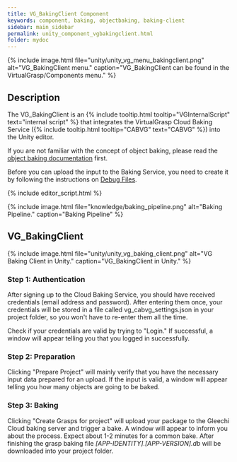 ```yaml
---
title: VG_BakingClient Component
keywords: component, baking, objectbaking, baking-client
sidebar: main_sidebar
permalink: unity_component_vgbakingclient.html
folder: mydoc
---
```


{% include image.html file="unity/unity_vg_menu_bakingclient.png" alt="VG_BakingClient menu." caption="VG_BakingClient can be found in the VirtualGrasp/Components menu." %}

## Description

The VG_BakingClient is an {% include tooltip.html tooltip="VGInternalScript" text="internal script" %} that integrates the VirtualGrasp Cloud Baking Service ({% include tooltip.html tooltip="CABVG" text="CABVG" %}) into the Unity editor. 

If you are not familiar with the concept of object baking, please read the [object baking documentation](object_baking.html) first.

Before you can upload the input to the Baking Service, you need to create it by following the instructions on [Debug Files](debug_files).

{% include editor_script.html %}

{% include image.html file="knowledge/baking_pipeline.png" alt="Baking Pipeline." caption="Baking Pipeline" %}

## VG_BakingClient

{% include image.html file="unity/unity_vg_baking_client.png" alt="VG Baking Client in Unity." caption="VG_BakingClient in Unity." %}

<!--{% include warning.html content="CABVG is currently ongoing maintenance and an upgrade to version 2.0. It is therefore not available and the documentation below deprecated." %}-->

### Step 1: Authentication

After signing up to the Cloud Baking Service, you should have received credentials (email address and password). After entering them once, your credentials will be stored in a file called vg_cabvg_settings.json in your project folder, so you won't have to re-enter them all the time.

Check if your credentials are valid by trying to "Login." If successful, a window will appear telling you that you logged in successfully.

### Step 2: Preparation

Clicking "Prepare Project" will mainly verify that you have the necessary input data prepared for an upload. If the input is valid, a window will appear telling you how many objects are going to be baked.

### Step 3: Baking

Clicking "Create Grasps for project" will upload your package to the Gleechi Cloud baking server and trigger a bake. A window will appear to inform you about the process. Expect about 1-2 minutes for a common bake. After finishing the grasp baking file *[APP-IDENTITY].[APP-VERSION].db* will be downloaded into your project folder.